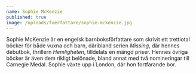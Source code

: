 ```yaml
---
name: Sophie McKenzie
published: true
image: /uploads/foerfattare/sophie-mckenzie.jpg
---
```

Sophie McKenzie är en engelsk barnboksförfattare som skrivit ett trettiotal böcker för både vuxna och barn, däribland serien _Missing_, där hennes debutbok, thrillern _Hemligheten_, tilldelats en mängd priser. Hennes övriga böcker är även dem rikligt belönade, bland annat med två nomineringar till Carnegie Medal. Sophie växte upp i London, där hon fortfarande bor.
